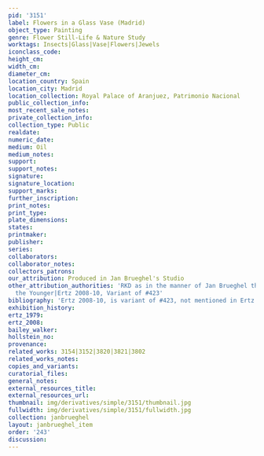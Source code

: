 ```yaml
---
pid: '3151'
label: Flowers in a Glass Vase (Madrid)
object_type: Painting
genre: Flower Still-Life & Nature Study
worktags: Insects|Glass|Vase|Flowers|Jewels
iconclass_code:
height_cm:
width_cm:
diameter_cm:
location_country: Spain
location_city: Madrid
location_collection: Royal Palace of Aranjuez, Patrimonio Nacional
public_collection_info:
most_recent_sale_notes:
private_collection_info:
collection_type: Public
realdate:
numeric_date:
medium: Oil
medium_notes:
support:
support_notes:
signature:
signature_location:
support_marks:
further_inscription:
print_notes:
print_type:
plate_dimensions:
states:
printmaker:
publisher:
series:
collaborators:
collaborator_notes:
collectors_patrons:
our_attribution: Produced in Jan Brueghel's Studio
other_attribution_authorities: 'RKD as in the manner of Jan Brueghel the Elder; possibly
  the Younger|Ertz 2008-10, Variant of #423'
bibliography: 'Ertz 2008-10, is variant of #423, not mentioned in Ertz'
exhibition_history:
ertz_1979:
ertz_2008:
bailey_walker:
hollstein_no:
provenance:
related_works: 3154|3152|3820|3821|3802
related_works_notes:
copies_and_variants:
curatorial_files:
general_notes:
external_resources_title:
external_resources_url:
thumbnail: img/derivatives/simple/3151/thumbnail.jpg
fullwidth: img/derivatives/simple/3151/fullwidth.jpg
collection: janbrueghel
layout: janbrueghel_item
order: '243'
discussion:
---
```


